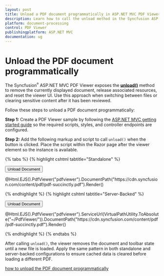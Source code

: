 ```yaml
---
layout: post
title: Unload a PDF document programmatically in ASP.NET MVC PDF Viewer | Syncfusion
description: Learn how to call the unload method in the Syncfusion ASP.NET MVC PDF Viewer to clear the current PDF document programmatically.
platform: document-processing
control: PDF Viewer
publishingplatform: ASP.NET MVC
documentation: ug
---
```


# Unload the PDF document programmatically

The Syncfusion<sup style="font-size:70%">&reg;</sup> ASP.NET MVC PDF Viewer exposes the [**unload()**](https://ej2.syncfusion.com/documentation/api/pdfviewer/#unload) method to remove the currently displayed document, release associated resources, and reset the viewer UI. Use this approach when switching between files or clearing sensitive content after it has been reviewed.

Follow these steps to unload a PDF document programmatically:

**Step 1:** Create a PDF Viewer sample by following the [ASP.NET MVC getting started guide](https://help.syncfusion.com/document-processing/pdf/pdf-viewer/asp-net-mvc/getting-started) so the required scripts, styles, and controller endpoints are configured.

**Step 2:** Add the following markup and script to call `unload()` when the button is clicked. Place the script within the Razor page after the viewer element so the instance is available.

{% tabs %}
{% highlight cshtml tabtitle="Standalone" %}

<button type="button" onclick="unload()">Unload Document</button>

<div id="e-pv-e-sign-pdfViewer-div">
    @Html.EJS().PdfViewer("pdfviewer").DocumentPath("https://cdn.syncfusion.com/content/pdf/pdf-succinctly.pdf").Render()
</div>

<script>
    // Unload the PDF document.
    function unload() {
        var viewer = document.getElementById('pdfviewer').ej2_instances[0];
        viewer.unload();
    }
</script>

{% endhighlight %}
{% highlight cshtml tabtitle="Server-Backed" %}

<button type="button" onclick="unload()">Unload Document</button>

<div id="e-pv-e-sign-pdfViewer-div">
    @Html.EJS().PdfViewer("pdfviewer").ServiceUrl(VirtualPathUtility.ToAbsolute("~/PdfViewer/")).DocumentPath("https://cdn.syncfusion.com/content/pdf/pdf-succinctly.pdf").Render()
</div>

<script>
    // Unload the PDF document.
    function unload() {
        var viewer = document.getElementById('pdfviewer').ej2_instances[0];
        viewer.unload();
    }
</script>

{% endhighlight %}
{% endtabs %}


After calling `unload()`, the viewer removes the document and toolbar state until a new file is loaded. Apply the same pattern in both standalone and server-backed configurations to ensure cached data is cleared before loading a different PDF.

[how to unload the PDF document programmatically](https://www.syncfusion.com/downloads/support/directtrac/general/ze/EJ2MvcSample-1421635547.zip)
